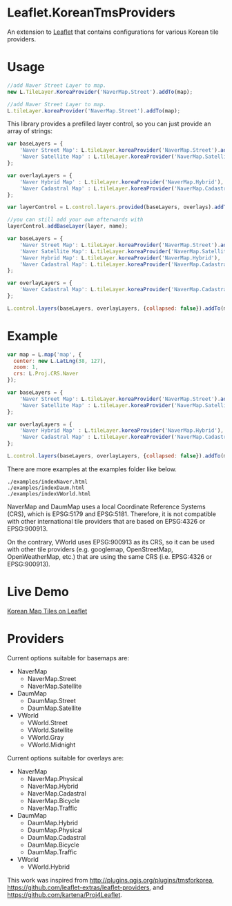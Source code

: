 Leaflet.KoreanTmsProviders
=================
An extension to [Leaflet](http://leafletjs.com/) that contains configurations for various Korean tile providers.

Usage
===

```Javascript
//add Naver Street Layer to map.
new L.TileLayer.KoreaProvider('NaverMap.Street').addTo(map);
```
```Javascript
//add Naver Street Layer to map.
L.tileLayer.koreaProvider('NaverMap.Street').addTo(map);
```
This library provides a prefilled layer control, so you can just provide an array of strings:
```JavaScript
var baseLayers = {
	'Naver Street Map': L.tileLayer.koreaProvider('NaverMap.Street').addTo(map),
	'Naver Satellite Map' : L.tileLayer.koreaProvider('NaverMap.Satellite')
};

var overlayLayers = {
	'Naver Hybrid Map' : L.tileLayer.koreaProvider('NaverMap.Hybrid'),
	'Naver Cadastral Map' : L.tileLayer.koreaProvider('NaverMap.Cadastral')
};		

var layerControl = L.control.layers.provided(baseLayers, overlays).addTo(map);

//you can still add your own afterwards with
layerControl.addBaseLayer(layer, name);
```
```JavaScript
var baseLayers = {
	'Naver Street Map': L.tileLayer.koreaProvider('NaverMap.Street').addTo(map),
	'Naver Satellite Map': L.tileLayer.koreaProvider('NaverMap.Satellite'),
	'Naver Hybrid Map': L.tileLayer.koreaProvider('NaverMap.Hybrid'),
	'Naver Cadastral Map': L.tileLayer.koreaProvider('NaverMap.Cadastral', {opacity : 1.0})
};

var overlayLayers = {
	'Naver Cadastral Map': L.tileLayer.koreaProvider('NaverMap.Cadastral')
};

L.control.layers(baseLayers, overlayLayers, {collapsed: false}).addTo(map);
```

Example
===

```Javascript
var map = L.map('map', {
  center: new L.LatLng(38, 127),
  zoom: 1, 
  crs: L.Proj.CRS.Naver
});

var baseLayers = {
	'Naver Street Map': L.tileLayer.koreaProvider('NaverMap.Street').addTo(map),
	'Naver Satellite Map' : L.tileLayer.koreaProvider('NaverMap.Satellite')
};

var overlayLayers = {
	'Naver Hybrid Map' : L.tileLayer.koreaProvider('NaverMap.Hybrid'),
	'Naver Cadastral Map' : L.tileLayer.koreaProvider('NaverMap.Cadastral')
};

L.control.layers(baseLayers, overlayLayers, {collapsed: false}).addTo(map);
```
There are more examples at the examples folder like below.
```
./examples/indexNaver.html
./examples/indexDaum.html
./examples/indexVWorld.html
```
NaverMap and DaumMap uses a local Coordinate Reference Systems (CRS), which is EPSG:5179 and EPSG:5181. Therefore, it is not compatible with other international tile providers that are based on EPSG:4326 or EPSG:900913.

On the contrary, VWorld uses EPSG:900913 as its CRS, so it can be used with other tile providers (e.g. googlemap, OpenStreetMap, OpenWeatherMap, etc.) that are using the same CRS (i.e. EPSG:4326 or EPSG:900913). 

Live Demo
===

[Korean Map Tiles on Leaflet](http://joongtang.github.io/Leaflet.KoreanTmsProviders/) 

Providers
===

Current options suitable for basemaps are:
* NaverMap
    * NaverMap.Street
    * NaverMap.Satellite
* DaumMap
    * DaumMap.Street
    * DaumMap.Satellite
* VWorld
    * VWorld.Street
    * VWorld.Satellite
    * VWorld.Gray
    * VWorld.Midnight
 
Current options suitable for overlays are:
* NaverMap
    * NaverMap.Physical
    * NaverMap.Hybrid
    * NaverMap.Cadastral
    * NaverMap.Bicycle
    * NaverMap.Traffic
* DaumMap
    * DaumMap.Hybrid
    * DaumMap.Physical
    * DaumMap.Cadastral
    * DaumMap.Bicycle
    * DaumMap.Traffic
* VWorld
    * VWorld.Hybrid

This work was inspired from <http://plugins.qgis.org/plugins/tmsforkorea>, <https://github.com/leaflet-extras/leaflet-providers>, and <https://github.com/kartena/Proj4Leaflet>.